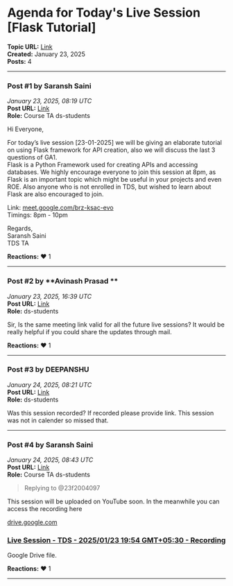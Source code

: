 # Agenda for Today's Live Session [Flask Tutorial]
**Topic URL:** [Link](https://discourse.onlinedegree.iitm.ac.in/t/agenda-for-todays-live-session-flask-tutorial/164869)  
**Created:** January 23, 2025  
**Posts:** 4  

---

### Post #1 by **Saransh Saini**
*January 23, 2025, 08:19 UTC*  
**Post URL:** [Link](https://discourse.onlinedegree.iitm.ac.in/t/agenda-for-todays-live-session-flask-tutorial/164869/1)  
**Role:** Course TA ds-students

Hi Everyone,

For today’s live session [23-01-2025] we will be giving an elaborate tutorial on using Flask framework for API creation, also we will discuss the last 3 questions of GA1.  
Flask is a Python Framework used for creating APIs and accessing databases. We highly encourage everyone to join this session at 8pm, as Flask is an important topic which might be useful in your projects and even ROE. Also anyone who is not enrolled in TDS, but wished to learn about Flask are also encouraged to join.

Link: [meet.google.com/brz-ksac-evo](http://meet.google.com/brz-ksac-evo)  
Timings: 8pm - 10pm

Regards,  
Saransh Saini  
TDS TA

**Reactions:** ❤️ 1

---

### Post #2 by **Avinash Prasad **
*January 23, 2025, 16:39 UTC*  
**Post URL:** [Link](https://discourse.onlinedegree.iitm.ac.in/t/agenda-for-todays-live-session-flask-tutorial/164869/2)  
**Role:**  ds-students

Sir, Is the same meeting link valid for all the future live sessions? It would be really helpful if you could share the updates through mail.

**Reactions:** ❤️ 1

---

### Post #3 by **DEEPANSHU**
*January 24, 2025, 08:21 UTC*  
**Post URL:** [Link](https://discourse.onlinedegree.iitm.ac.in/t/agenda-for-todays-live-session-flask-tutorial/164869/3)  
**Role:**  ds-students

Was this session recorded? If recorded please provide link. This session was not in calender so missed that.

---

### Post #4 by **Saransh Saini**
*January 24, 2025, 08:43 UTC*  
**Post URL:** [Link](https://discourse.onlinedegree.iitm.ac.in/t/agenda-for-todays-live-session-flask-tutorial/164869/4)  
**Role:** Course TA ds-students
> Replying to @23f2004097

This session will be uploaded on YouTube soon. In the meanwhile you can access the recording here

[drive.google.com](https://drive.google.com/file/d/1w-zklGDSInE1n_T_bIGgo9GFE9_jPhTe/view?usp=drivesdk)

### [Live Session - TDS - 2025/01/23 19:54 GMT+05:30 - Recording](https://drive.google.com/file/d/1w-zklGDSInE1n_T_bIGgo9GFE9_jPhTe/view?usp=drivesdk)

Google Drive file.

**Reactions:** ❤️ 1

---

